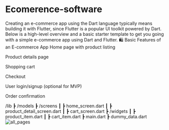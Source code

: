 # Ecomerence-software
Creating an e-commerce app using the Dart language typically means building it with Flutter, since Flutter is a popular UI toolkit powered by Dart. Below is a high-level overview and a basic starter template to get you going with a simple e-commerce app using Dart and Flutter.
🛍️ Basic Features of an E-commerce App
Home page with product listing

Product details page

Shopping cart

Checkout

User login/signup (optional for MVP)

Order confirmation

/lib
 ┣ /models
 ┣ /screens
 ┃ ┣ home_screen.dart
 ┃ ┣ product_detail_screen.dart
 ┃ ┣ cart_screen.dart
 ┣ /widgets
 ┃ ┣ product_item.dart
 ┃ ┣ cart_item.dart
 ┣ main.dart
 ┣ dummy_data.dart
 ![all_pages](https://github.com/user-attachments/assets/6cd01705-b770-4261-a25a-fec5f9a2d95b)
